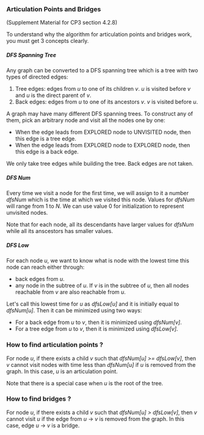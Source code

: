 ### Articulation Points and Bridges

(Supplement Material for CP3 section 4.2.8)

To understand why the algorithm for articulation points and bridges work, you must get 3 concepts clearly.

##### DFS Spanning Tree

Any graph can be converted to a DFS spanning tree which is a tree with two types of directed edges:

1. Tree edges: edges from _u_ to one of its children _v_. _u_ is visited before _v_ and _u_ is the direct parent of _v_.
2. Back edges: edges from _u_ to one of its ancestors _v_. _v_ is visited before _u_.

A graph may have many different DFS spanning trees. To construct any of them, pick an arbitrary node and visit
all the nodes one by one:

- When the edge leads from EXPLORED node to UNVISITED node, then this edge is a tree edge.
- When the edge leads from EXPLORED node to EXPLORED node, then this edge is a back edge.

We only take tree edges while building the tree. Back edges are not taken.

##### DFS Num
Every time we visit a node for the first time, we will assign to it a number _dfsNum_ which is the time at which we
visited this node. Values for _dfsNum_ will range from 1 to _N_. We can use value 0 for initialization to represent
unvisited nodes.

Note that for each node, all its descendants have larger values for _dfsNum_ while all its anscestors has smaller values.

##### DFS Low
For each node _u_, we want to know what is node with the lowest time this node can reach either through:

- back edges from _u_.
- any node in the subtree of _u_. If _v_ is in the subtree of _u_, then all nodes reachable from _v_ are also reachable from _u_.

Let's call this lowest time for _u_ as _dfsLow[u]_ and it is initially equal to _dfsNum[u]_. Then it can be minimized using two ways:

- For a back edge from _u_ to _v_, then it is minimized using _dfsNum[v]_. 
- For a tree edge from _u_ to _v_, then it is minimized using _dfsLow[v]_. 

### How to find articulation points ?
For node _u_, if there exists a child _v_ such that _dfsNum[u] >= dfsLow[v]_, then _v_ cannot visit nodes with time less than
_dfsNum[u]_ if _u_ is removed from the graph. In this case, _u_ is an articulation point.

Note that there is a special case when _u_ is the root of the tree.

### How to find bridges ?
For node _u_, if there exists a child _v_ such that _dfsNum[u] > dfsLow[v]_, then _v_ cannot visit _u_ if the edge from
_u_ -> _v_ is removed from the graph. In this case, edge _u_ -> _v_ is a bridge.

